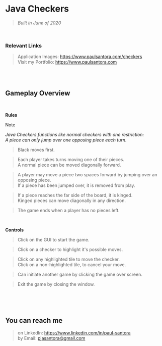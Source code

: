 # Java Checkers
> _Built in June of 2020_
<br />

### Relevant Links
> Application Images: https://www.paulsantora.com/checkers <br />
> Visit my Portfolio: https://www.paulsantora.com <br />
<br />
<br />


## Gameplay Overview
<br />

**Rules** <br />
> [!NOTE]
> _Java Checkers functions like normal checkers with one restriction:_ <br />
> _A piece can only jump over one opposing piece each turn._ 

> Black moves first.

> Each player takes turns moving one of their pieces. <br />
> A normal piece can be moved diagonally forward.

> A player may move a piece two spaces forward by jumping over an opposing piece. <br />
> If a piece has been jumped over, it is removed from play.

> If a piece reaches the far side of the board, it is kinged. <br />
> Kinged pieces can move diagonally in any direction.

> The game ends when a player has no pieces left.
<br />

**Controls** <br />

> Click on the GUI to start the game.

> Click on a checker to highlight it's possible moves.

> Click on any highlighted tile to move the checker. <br />
> Click on a non-highlighted tile, to cancel your move.

> Can initiate another game by clicking the game over screen.

> Exit the game by closing the window.
<br />
<br />
<br />

## You can reach me
> on LinkedIn: https://www.linkedin.com/in/paul-santora <br />
> by Email: pjasantora@gmail.com
<br />
